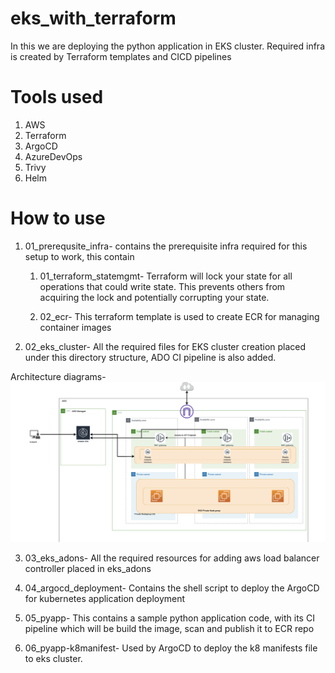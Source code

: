 # eks_with_terraform
In this we are deploying the python application in EKS cluster. Required infra is created by Terraform templates and CICD pipelines

# Tools used
1. AWS
2. Terraform
3. ArgoCD
4. AzureDevOps
5. Trivy 
6. Helm

# How to use
1. 01_prerequsite_infra- contains the prerequisite infra required for this setup to work, this contain 
    1. 01_terraform_statemgmt- Terraform will lock your state for all operations that could write state. This prevents others from acquiring the lock and potentially corrupting your state.

    2. 02_ecr- This terraform template is used to create ECR for managing container images

2. 02_eks_cluster- All the required files for EKS cluster creation placed under this directory structure, ADO CI pipeline is also added.

Architecture diagrams-
<img src="./02_eks_cluster/EKS_Network_Setup.png" alt="AWS VPC 2 Tier Architecture diagram"/>

3. 03_eks_adons- All the required resources for adding aws load balancer controller placed in eks_adons

4. 04_argocd_deployment- Contains the shell script to deploy the ArgoCD for kubernetes application deployment

5. 05_pyapp- This contains a sample python application code, with its CI pipeline which will be build the image, scan and publish it to ECR repo

6. 06_pyapp-k8manifest- Used by ArgoCD to deploy the k8 manifests file to eks cluster.
